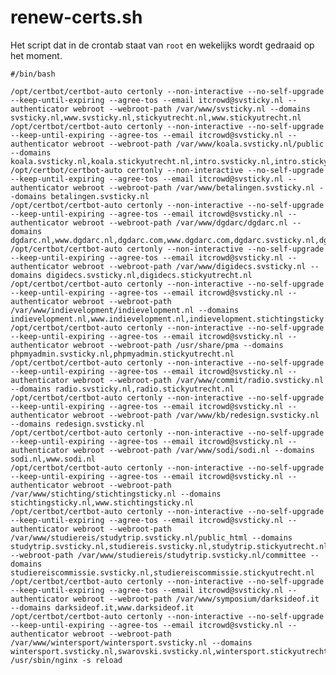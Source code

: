 # renew-certs.sh

Het script dat in de crontab staat van `root` en wekelijks wordt gedraaid op het moment.

	#/bin/bash

	/opt/certbot/certbot-auto certonly --non-interactive --no-self-upgrade --keep-until-expiring --agree-tos --email itcrowd@svsticky.nl --authenticator webroot --webroot-path /var/www/svsticky.nl --domains svsticky.nl,www.svsticky.nl,stickyutrecht.nl,www.stickyutrecht.nl
	/opt/certbot/certbot-auto certonly --non-interactive --no-self-upgrade --keep-until-expiring --agree-tos --email itcrowd@svsticky.nl --authenticator webroot --webroot-path /var/www/koala.svsticky.nl/public --domains koala.svsticky.nl,koala.stickyutrecht.nl,intro.svsticky.nl,intro.stickyutrecht.nl
	/opt/certbot/certbot-auto certonly --non-interactive --no-self-upgrade --keep-until-expiring --agree-tos --email itcrowd@svsticky.nl --authenticator webroot --webroot-path /var/www/betalingen.svsticky.nl --domains betalingen.svsticky.nl
	/opt/certbot/certbot-auto certonly --non-interactive --no-self-upgrade --keep-until-expiring --agree-tos --email itcrowd@svsticky.nl --authenticator webroot --webroot-path /var/www/dgdarc/dgdarc.nl --domains dgdarc.nl,www.dgdarc.nl,dgdarc.com,www.dgdarc.com,dgdarc.svsticky.nl,dgdarc.stickyutrecht.nl
	/opt/certbot/certbot-auto certonly --non-interactive --no-self-upgrade --keep-until-expiring --agree-tos --email itcrowd@svsticky.nl --authenticator webroot --webroot-path /var/www/digidecs.svsticky.nl --domains digidecs.svsticky.nl,digidecs.stickyutrecht.nl
	/opt/certbot/certbot-auto certonly --non-interactive --no-self-upgrade --keep-until-expiring --agree-tos --email itcrowd@svsticky.nl --authenticator webroot --webroot-path /var/www/indievelopment/indievelopment.nl --domains indievelopment.nl,www.indievelopment.nl,indievelopment.stichtingsticky.nl
	/opt/certbot/certbot-auto certonly --non-interactive --no-self-upgrade --keep-until-expiring --agree-tos --email itcrowd@svsticky.nl --authenticator webroot --webroot-path /usr/share/pma --domains phpmyadmin.svsticky.nl,phpmyadmin.stickyutrecht.nl
	/opt/certbot/certbot-auto certonly --non-interactive --no-self-upgrade --keep-until-expiring --agree-tos --email itcrowd@svsticky.nl --authenticator webroot --webroot-path /var/www/commit/radio.svsticky.nl --domains radio.svsticky.nl,radio.stickyutrecht.nl
	/opt/certbot/certbot-auto certonly --non-interactive --no-self-upgrade --keep-until-expiring --agree-tos --email itcrowd@svsticky.nl --authenticator webroot --webroot-path /var/www/kb/redesign.svsticky.nl --domains redesign.svsticky.nl
	/opt/certbot/certbot-auto certonly --non-interactive --no-self-upgrade --keep-until-expiring --agree-tos --email itcrowd@svsticky.nl --authenticator webroot --webroot-path /var/www/sodi/sodi.nl --domains sodi.nl,www.sodi.nl
	/opt/certbot/certbot-auto certonly --non-interactive --no-self-upgrade --keep-until-expiring --agree-tos --email itcrowd@svsticky.nl --authenticator webroot --webroot-path /var/www/stichting/stichtingsticky.nl --domains stichtingsticky.nl,www.stichtingsticky.nl
	/opt/certbot/certbot-auto certonly --non-interactive --no-self-upgrade --keep-until-expiring --agree-tos --email itcrowd@svsticky.nl --authenticator webroot --webroot-path /var/www/studiereis/studytrip.svsticky.nl/public_html --domains studytrip.svsticky.nl,studiereis.svsticky.nl,studytrip.stickyutrecht.nl,studiereis.stickyutrecht.nl --webroot-path /var/www/studiereis/studytrip.svsticky.nl/committee --domains studiereiscommissie.svsticky.nl,studiereiscommissie.stickyutrecht.nl
	/opt/certbot/certbot-auto certonly --non-interactive --no-self-upgrade --keep-until-expiring --agree-tos --email itcrowd@svsticky.nl --authenticator webroot --webroot-path /var/www/symposium/darksideof.it --domains darksideof.it,www.darksideof.it
	/opt/certbot/certbot-auto certonly --non-interactive --no-self-upgrade --keep-until-expiring --agree-tos --email itcrowd@svsticky.nl --authenticator webroot --webroot-path /var/www/wintersport/wintersport.svsticky.nl --domains wintersport.svsticky.nl,swarovski.svsticky.nl,wintersport.stickyutrecht.nl,swarovski.stickyutrecht.nl
	/usr/sbin/nginx -s reload
